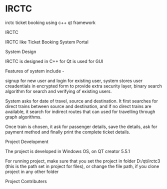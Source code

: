 # IRCTC
irctc ticket booking using c++ qt framework

IRCTC

IRCTC like Ticket Booking System Portal

System Design

IRCTC is designed in C++ for Qt is used for GUI

Features of system include -

signup for new user and login for existing user, system stores user creadentials in encrypted form to provide extra security layer, binary search algorithm for search and verifying of existing users.

System asks for date of travel, source and destination. It first searches for direct trains between source and destination, and if no direct trains are available, it search for indirect routes that can used for travelling through graph algorithms.

Once train is chosen, it ask for passenger details, save the details, ask for payment method and finally print the complete ticket details.

Project Development

The project is developed in Windows OS, on QT creator 5.5.1

For running project, make sure that you set the project in folder D:/qt/irctc3 (this is the path set in project for files), or change the file path, if you clone project in any other folder

Project Contributers
